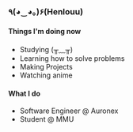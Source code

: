 ### ٩(◕‿◕｡)۶(Henlouu)

#### Things I'm doing now
* Studying (╥﹏╥)
* Learning how to solve problems
* Making Projects
* Watching anime

#### What I do
* Software Engineer @ Auronex
* Student @ MMU

<!--
**anirbanpranto/anirbanpranto** is a ✨ _special_ ✨ repository because its `README.md` (this file) appears on your GitHub profile.

Here are some ideas to get you started:

- 🔭 I’m currently working on ...
- 🌱 I’m currently learning ...
- 👯 I’m looking to collaborate on ...
- 🤔 I’m looking for help with ...
- 💬 Ask me about ...
- 📫 How to reach me: ...
- 😄 Pronouns: ...
- ⚡ Fun fact: ...
-->
